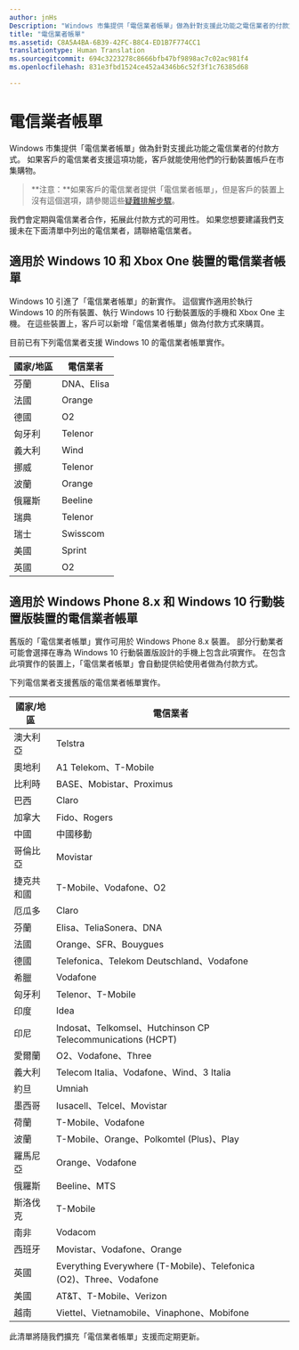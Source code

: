 ```yaml
---
author: jnHs
Description: "Windows 市集提供「電信業者帳單」做為針對支援此功能之電信業者的付款方式。"
title: "電信業者帳單"
ms.assetid: C8A5A4BA-6B39-42FC-B8C4-ED1B7F774CC1
translationtype: Human Translation
ms.sourcegitcommit: 694c3223278c8666bfb47bf9898ac7c02ac981f4
ms.openlocfilehash: 831e3fbd1524ce452a4346b6c52f3f1c76385d68

---
```


# <a name="mobile-operator-billing"></a>電信業者帳單


Windows 市集提供「電信業者帳單」做為針對支援此功能之電信業者的付款方式。 如果客戶的電信業者支援這項功能，客戶就能使用他們的行動裝置帳戶在市集購物。

> **注意：**如果客戶的電信業者提供「電信業者帳單」，但是客戶的裝置上沒有這個選項，請參閱這些[疑難排解步驟](http://go.microsoft.com/fwlink/p/?LinkId=523993)。

我們會定期與電信業者合作，拓展此付款方式的可用性。 如果您想要建議我們支援未在下面清單中列出的電信業者，請聯絡電信業者。

## <a name="mobile-operator-billing-for-windows-10-and-xbox-one-devices"></a>適用於 Windows 10 和 Xbox One 裝置的電信業者帳單

Windows 10 引進了「電信業者帳單」的新實作。 這個實作適用於執行 Windows 10 的所有裝置、執行 Windows 10 行動裝置版的手機和 Xbox One 主機。 在這些裝置上，客戶可以新增「電信業者帳單」做為付款方式來購買。 

目前已有下列電信業者支援 Windows 10 的電信業者帳單實作。

| 國家/地區  | 電信業者 |
|-----------------|------------------|
| 芬蘭         | DNA、Elisa       |
| 法國          | Orange           |
| 德國         | O2               |
| 匈牙利         | Telenor          |
| 義大利           | Wind             |
| 挪威          | Telenor          |
| 波蘭          | Orange           |
| 俄羅斯          | Beeline          |
| 瑞典          | Telenor          |
| 瑞士     | Swisscom         |
| 美國   | Sprint           |
| 英國  | O2               |

 

## <a name="mobile-operator-billing-for-windows-phone-8x-and-windows-10-mobile-devices"></a>適用於 Windows Phone 8.x 和 Windows 10 行動裝置版裝置的電信業者帳單


舊版的「電信業者帳單」實作可用於 Windows Phone 8.x 裝置。 部分行動業者可能會選擇在專為 Windows 10 行動裝置版設計的手機上包含此項實作。 在包含此項實作的裝置上，「電信業者帳單」會自動提供給使用者做為付款方式。

下列電信業者支援舊版的電信業者帳單實作。

| 國家/地區       | 電信業者                                                   |
|----------------------|--------------------------------------------------------------------|
| 澳大利亞            | Telstra                                                            |
| 奧地利              | A1 Telekom、T-Mobile                                               |
| 比利時              | BASE、Mobistar、Proximus                                           |
| 巴西               | Claro                                                              |
| 加拿大               | Fido、Rogers                                                       |
| 中國                | 中國移動                                                       |
| 哥倫比亞             | Movistar                                                           |
| 捷克共和國       | T-Mobile、Vodafone、O2                                             |
| 厄瓜多              | Claro                                                              |
| 芬蘭              | Elisa、TeliaSonera、DNA                                            |
| 法國               | Orange、SFR、Bouygues                                              |
| 德國              | Telefonica、Telekom Deutschland、Vodafone                          |
| 希臘               | Vodafone                                                           |
| 匈牙利              | Telenor、T-Mobile                                                  |
| 印度                | Idea                                                               |
| 印尼            | Indosat、Telkomsel、Hutchinson CP Telecommunications (HCPT)        |
| 愛爾蘭              | O2、Vodafone、Three                                                |
| 義大利                | Telecom Italia、Vodafone、Wind、3 Italia                           |
| 約旦               | Umniah                                                             |
| 墨西哥               | Iusacell、Telcel、Movistar                                         |
| 荷蘭          | T-Mobile、Vodafone                                                 |
| 波蘭               | T-Mobile、Orange、Polkomtel (Plus)、Play                           |
| 羅馬尼亞              | Orange、Vodafone                                                   |
| 俄羅斯               | Beeline、MTS                                                       |
| 斯洛伐克             | T-Mobile                                                           |
| 南非         | Vodacom                                                            |
| 西班牙                | Movistar、Vodafone、Orange                                         |
| 英國       | Everything Everywhere (T-Mobile)、Telefonica (O2)、Three、Vodafone |
| 美國        | AT&T、T-Mobile、Verizon                                    |
| 越南              | Viettel、Vietnamobile、Vinaphone、Mobifone                         |

 

此清單將隨我們擴充「電信業者帳單」支援而定期更新。

 

 







<!--HONumber=Dec16_HO2-->



